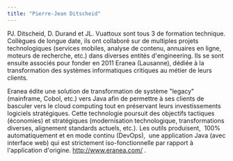 ```yaml
---
title: "Pierre-Jean Ditscheid"
---
```


PJ. Ditscheid, D. Durand et JL. Vuattoux sont tous 3 de formation
technique. Collègues de longue date, ils ont collaboré sur de multiples
projets technologiques (services mobiles, analyse de contenu, annuaires
en ligne, moteurs de recherche, etc.) dans diverses entités
d'engineering. Ils se sont ensuite associés pour fonder en 2011 Eranea
(Lausanne), dédiée à la transformation des systèmes informatiques
critiques au métier de leurs clients.

Eranea édite une solution de transformation de système "legacy"
(mainframe, Cobol, etc.) vers Java afin de permettre à ses clients de
basculer vers le cloud computing tout en préservant leurs
investissements logiciels stratégiques. Cette technologie poursuit des
objectifs tactiques (économies) et stratégiques (modernisation
technologique, transformations diverses, alignement standards actuels,
etc.). Les outils produisent,  100% automatiquement et en mode continu
(DevOps),  une application Java (avec interface web) qui est strictement
iso-fonctionnelle par rapport à l'application
d'origine. <http://www.eranea.com/> .
